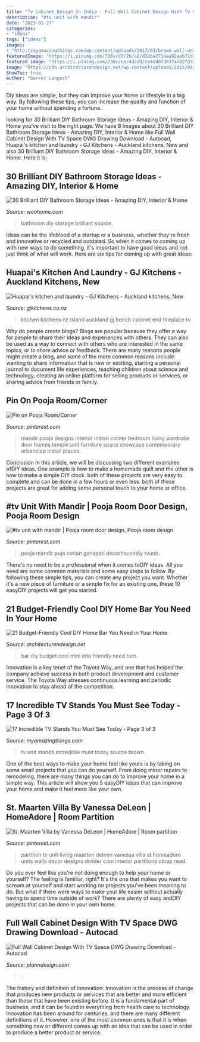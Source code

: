 ```yaml
---
title: "Tv Cabinet Design In India : Full Wall Cabinet Design With Tv Space Dwg Drawing Download"
description: "#tv unit with mandir"
date: "2023-01-27"
categories:
- "ideas"
tags: ["ideas"]
images:
- "http://myamazingthings.com/wp-content/uploads/2017/03/brown-wall-unit.jpg"
featuredImage: "https://i.pinimg.com/736x/d3/2b/a2/d32ba2714aa92aab71d3405bb803640d--deco-tv-partition-walls.jpg"
featured_image: "https://i.pinimg.com/736x/ce/4d/d0/ce4dd0f3037a742fd339df09d31a6417.jpg"
image: "https://cdn.architecturendesign.net/wp-content/uploads/2015/04/AD-DIY-Home-Bar-17.jpg"
ShowToc: true
author: "Garret Langosh"
---
```



Diy ideas are simple, but they can improve your home or lifestyle in a big way. By following these tips, you can increase the quality and function of your home without spending a fortune.

	

		
looking for 30 Brilliant DIY Bathroom Storage Ideas - Amazing DIY, Interior &amp; Home you've visit to the right page. We have 8 Images about 30 Brilliant DIY Bathroom Storage Ideas - Amazing DIY, Interior &amp; Home like Full Wall Cabinet Design With TV Space DWG Drawing Download - Autocad, Huapai&#039;s kitchen and laundry - GJ Kitchens - Auckland kitchens, New and also 30 Brilliant DIY Bathroom Storage Ideas - Amazing DIY, Interior &amp; Home. Here it is:
		
    
## 30 Brilliant DIY Bathroom Storage Ideas - Amazing DIY, Interior &amp; Home

<img loading=lazy src="http://www.woohome.com/wp-content/uploads/2013/11/diy-bathroom-storage-ideas-19.jpg" onerror="this.onerror=null;this.src='https://tse3.mm.bing.net/th?id=OIP.7issTUW-wuyKNUSaRfZu8AHaIu&amp;pid=15.1';" alt="30 Brilliant DIY Bathroom Storage Ideas - Amazing DIY, Interior &amp; Home">

_Source: woohome.com_

>bathroom diy storage brilliant source. 

	

Ideas can be the lifeblood of a startup or a business, whether they're fresh and innovative or recycled and outdated. So when it comes to coming up with new ways to do something, it's important to have good ideas and not just think of what will work. Here are six tips for coming up with great ideas:

    
## Huapai&#039;s Kitchen And Laundry - GJ Kitchens - Auckland Kitchens, New

<img loading=lazy src="http://www.gjkitchens.co.nz/img/upload/GJ-Kitchens-huapais-kitchen-photo4-20181017022428242.jpg" onerror="this.onerror=null;this.src='https://tse3.mm.bing.net/th?id=OIP.ibwp3M4saA-e4YMdTea2LwHaE4&amp;pid=15.1';" alt="Huapai&#039;s kitchen and laundry - GJ Kitchens - Auckland kitchens, New">

_Source: gjkitchens.co.nz_

>kitchen kitchens nz island auckland gj bench cabinet end fireplace tv. 

	

Why do people create blogs?
Blogs are popular because they offer a way for people to share their ideas and experiences with others. They can also be used as a way to connect with others who are interested in the same topics, or to share advice or feedback. There are many reasons people might create a blog, and some of the more common reasons include: wanting to share information that is new or exciting, starting a personal journal to document life experiences, teaching children about science and technology, creating an online platform for selling products or services, or sharing advice from friends or family.

    
## Pin On Pooja Room/Corner

<img loading=lazy src="https://i.pinimg.com/736x/ce/4d/d0/ce4dd0f3037a742fd339df09d31a6417.jpg" onerror="this.onerror=null;this.src='https://tse4.mm.bing.net/th?id=OIP.acEAiPcgmb7bB1XYTA-XGgHaJ8&amp;pid=15.1';" alt="Pin on Pooja Room/Corner">

_Source: pinterest.com_

>mandir pooja designs interior indian corner bedroom living wardrobe door homes temple unit furniture space showcase contemporary urbanclap install places. 

	

Conclusion
In this article, we will be discussing two different examples ofDIY ideas. One example is how to make a homemade quilt and the other is how to make a simple DIY clock. both of these projects are very easy to complete and can be done in a few hours or even less. both of these projects are great for adding some personal touch to your home or office.

    
## #tv Unit With Mandir | Pooja Room Door Design, Pooja Room Design

<img loading=lazy src="https://i.pinimg.com/736x/37/69/9d/37699dc0595cb7ef4b5b2589ebfd8408.jpg" onerror="this.onerror=null;this.src='https://tse3.mm.bing.net/th?id=OIP.THWDgJeMCa13ZtP-d6KKGwHaJ3&amp;pid=15.1';" alt="#tv unit with mandir | Pooja room door design, Pooja room design">

_Source: pinterest.com_

>pooja mandir puja corian ganapati decorhousediy tvunit. 

	

There's no need to be a professional when it comes toDIY ideas. All you need are some common materials and some easy steps to follow. By following these simple tips, you can create any project you want. Whether it's a new piece of furniture or a simple fix for an existing one, these 10 easyDIY projects will get you started.

    
## 21 Budget-Friendly Cool DIY Home Bar You Need In Your Home

<img loading=lazy src="https://cdn.architecturendesign.net/wp-content/uploads/2015/04/AD-DIY-Home-Bar-17.jpg" onerror="this.onerror=null;this.src='https://tse2.mm.bing.net/th?id=OIP.bLrXc1NFNDZFI8XtuOB1FAHaJ4&amp;pid=15.1';" alt="21 Budget-Friendly Cool DIY Home Bar You Need in Your Home">

_Source: architecturendesign.net_

>bar diy budget cool mini into friendly need turn. 

	

Innovation is a key tenet of the Toyota Way, and one that has helped the company achieve success in both product development and customer service. The Toyota Way stresses continuous learning and periodic innovation to stay ahead of the competition.

    
## 17 Incredible TV Stands You Must See Today - Page 3 Of 3

<img loading=lazy src="http://myamazingthings.com/wp-content/uploads/2017/03/brown-wall-unit.jpg" onerror="this.onerror=null;this.src='https://tse2.mm.bing.net/th?id=OIP.6qB2J8iNfjKAb33ctnPfUgHaFO&amp;pid=15.1';" alt="17 Incredible TV Stands You Must See Today - Page 3 of 3">

_Source: myamazingthings.com_

>tv unit stands incredible must today source brown. 

	

One of the best ways to make your home feel like yours is by taking on some small projects that you can do yourself. From doing minor repairs to remodeling, there are many things you can do to improve your home in a simple way. This article will show you 5 easyDIY ideas that can improve your home and make it feel more like your own.

    
## St. Maarten Villa By Vanessa DeLeon | HomeAdore | Room Partition

<img loading=lazy src="https://i.pinimg.com/736x/d3/2b/a2/d32ba2714aa92aab71d3405bb803640d--deco-tv-partition-walls.jpg" onerror="this.onerror=null;this.src='https://tse1.mm.bing.net/th?id=OIP.2FYvn_-ztsoK0xYH3Wp_VwHaLH&amp;pid=15.1';" alt="St. Maarten Villa by Vanessa DeLeon | HomeAdore | Room partition">

_Source: pinterest.com_

>partition tv unit living maarten deleon vanessa villa st homeadore units walls decor designs divider cum interior partitions obraz read. 

	

Do you ever feel like you're not doing enough to help your home or yourself? The feeling is familiar, right? It's the one that makes you want to scream at yourself and start working on projects you've been meaning to do. But what if there were ways to make your life easier without actually having to spend time outside of work? There are plenty of easy andDIY projects that can be done in your own home.

    
## Full Wall Cabinet Design With TV Space DWG Drawing Download - Autocad

<img loading=lazy src="https://www.planndesign.com/sites/default/files/styles/1200x620/public/2021/01/full-wall-cabinet-design-with-tv-space-dwg-drawing-download.jpg?itok=hJ7iRjdA" onerror="this.onerror=null;this.src='https://tse3.mm.bing.net/th?id=OIP.TGlzkUvmsR26Gb6hYOwCYwHaD0&amp;pid=15.1';" alt="Full Wall Cabinet Design With TV Space DWG Drawing Download - Autocad">

_Source: planndesign.com_

>. 

	

The history and definition of innovation:
Innovation is the process of change that produces new products or services that are better and more efficient than those that have been existing before. It is a fundamental part of business, and it can be found in everything from health care to technology. Innovation has been around for centuries, and there are many different definitions of it. However, one of the most common ones is that it is when something new or different comes up with an idea that can be used in order to produce a better product or service.

